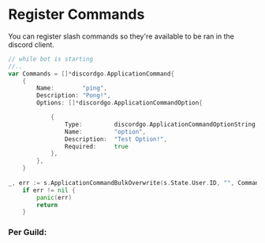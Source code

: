 # Register Commands

You can register slash commands so they're available to be ran in the discord client.

```go
// while bot is starting
//..
var Commands = []*discordgo.ApplicationCommand{
	{
		Name:        "ping",
		Description: "Pong!",
		Options: []*discordgo.ApplicationCommandOption{

			{
				Type:         discordgo.ApplicationCommandOptionString,
				Name:         "option",
				Description:  "Test Option!",
				Required:     true
			},
		},
	}
	
_, err := s.ApplicationCommandBulkOverwrite(s.State.User.ID, "", Commands)
	if err != nil {
		panic(err)
		return
	}
```

### Per Guild:

